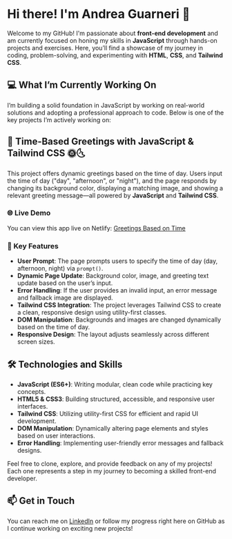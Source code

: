 # Hi there! I'm Andrea Guarneri 👋

Welcome to my GitHub! I'm passionate about **front-end development** and am currently focused on honing my skills in **JavaScript** through hands-on projects and exercises. Here, you’ll find a showcase of my journey in coding, problem-solving, and experimenting with **HTML**, **CSS**, and **Tailwind CSS**.

## 💻 What I’m Currently Working On

I’m building a solid foundation in JavaScript by working on real-world solutions and adopting a professional approach to code. Below is one of the key projects I’m actively working on:

## 🌇 Time-Based Greetings with JavaScript & Tailwind CSS 🌞🌜

This project offers dynamic greetings based on the time of day. Users input the time of day ("day", "afternoon", or "night"), and the page responds by changing its background color, displaying a matching image, and showing a relevant greeting message—all powered by **JavaScript** and **Tailwind CSS**.

### 🌐 Live Demo

You can view this app live on Netlify: [Greetings Based on Time](https://greetings-based-on-time.netlify.app/)

### 🌟 Key Features

- **User Prompt**: The page prompts users to specify the time of day (day, afternoon, night) via `prompt()`.
- **Dynamic Page Update**: Background color, image, and greeting text update based on the user’s input.
- **Error Handling**: If the user provides an invalid input, an error message and fallback image are displayed.
- **Tailwind CSS Integration**: The project leverages Tailwind CSS to create a clean, responsive design using utility-first classes.
- **DOM Manipulation**: Backgrounds and images are changed dynamically based on the time of day.
- **Responsive Design**: The layout adjusts seamlessly across different screen sizes.

## 🛠️ Technologies and Skills

- **JavaScript (ES6+)**: Writing modular, clean code while practicing key concepts.
- **HTML5 & CSS3**: Building structured, accessible, and responsive user interfaces.
- **Tailwind CSS**: Utilizing utility-first CSS for efficient and rapid UI development.
- **DOM Manipulation**: Dynamically altering page elements and styles based on user interactions.
- **Error Handling**: Implementing user-friendly error messages and fallback designs.

Feel free to clone, explore, and provide feedback on any of my projects! Each one represents a step in my journey to becoming a skilled front-end developer.

## 📫 Get in Touch

You can reach me on [LinkedIn](https://www.linkedin.com/in/andreaguarneri) or follow my progress right here on GitHub as I continue working on exciting new projects!
